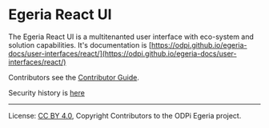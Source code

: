<!-- SPDX-License-Identifier: CC-BY-4.0 -->
<!-- Copyright Contributors to the ODPi Egeria project. -->

# Egeria React UI 

The Egeria React UI is a multitenanted user interface with eco-system and solution capabilities. It's documentation is [https://odpi.github.io/egeria-docs/user-interfaces/react/](https://odpi.github.io/egeria-docs/user-interfaces/react/)

Contributors see the [Contributor Guide](docs/contributors/contributorguide.md).

Security history is [here](docs/security-fixes.md)

----
License: [CC BY 4.0](https://creativecommons.org/licenses/by/4.0/),
Copyright Contributors to the ODPi Egeria project.